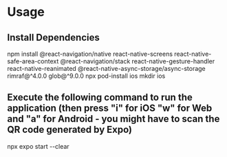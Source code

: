 # Usage

## Install Dependencies

npm install @react-navigation/native react-native-screens react-native-safe-area-context @react-navigation/stack react-native-gesture-handler react-native-reanimated @react-native-async-storage/async-storage rimraf@^4.0.0 glob@^9.0.0
npx pod-install ios
mkdir ios

## Execute the following command to run the application (then press "i" for iOS "w" for Web and "a" for Android - you might have to scan the QR code generated by Expo)

npx expo start --clear